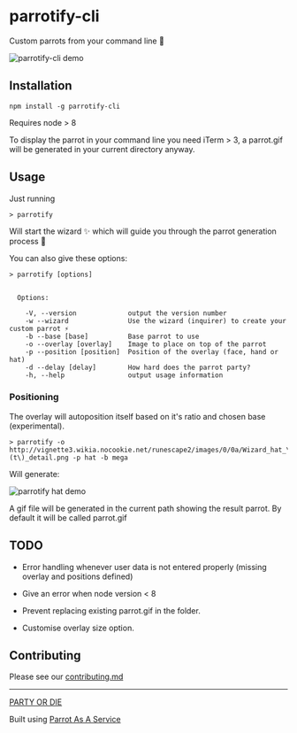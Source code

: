 # parrotify-cli

Custom parrots from your command line :tada:

![parrotify-cli demo](images/parrotify-demo.gif "parrotify-cli demo")

## Installation

```
npm install -g parrotify-cli
```

Requires node > 8

To display the parrot in your command line you need iTerm > 3, a parrot.gif will be generated in your current directory anyway.

## Usage

Just running

``` 
> parrotify
```

Will start the wizard ✨ which will guide you through the parrot generation process 🦄

You can also give these options:

```
> parrotify [options]


  Options:

    -V, --version             output the version number
    -w --wizard               Use the wizard (inquirer) to create your custom parrot ⚡️
    -b --base [base]          Base parrot to use
    -o --overlay [overlay]    Image to place on top of the parrot
    -p --position [position]  Position of the overlay (face, hand or hat)
    -d --delay [delay]        How hard does the parrot party?
    -h, --help                output usage information

```

### Positioning

The overlay will autoposition itself based on it's ratio and chosen base (experimental).

```
> parrotify -o http://vignette3.wikia.nocookie.net/runescape2/images/0/0a/Wizard_hat_\(t\)_detail.png -p hat -b mega
```

Will generate: 

![parrotify hat demo](http://i.imgur.com/AolpCOP.gif "parrotify hat demo")


A gif file will be generated in the current path showing the result parrot. By default it will be called parrot.gif

## TODO

- Error handling whenever user data is not entered properly (missing overlay and positions defined)

- Give an error when node version < 8
- Prevent replacing existing parrot.gif in the folder.
- Customise overlay size option.

## Contributing

Please see our [contributing.md](https://github.com/moigonzalez/parrotify-cli/blob/master/contributing.md)

-----

[PARTY OR DIE](http://cultofthepartyparrot.com/)

Built using [Parrot As A Service](https://github.com/francoislg/PPaaS)

